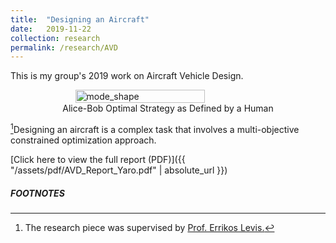 ```yaml
---
title:  "Designing an Aircraft"
date:   2019-11-22
collection: research
permalink: /research/AVD
---
```

This is my group's 2019 work on Aircraft Vehicle Design. 

<figure style="display: flex; flex-direction: column; align-items: center;">
  <img src="{{ "/assets/img/research/Sr-71.jpg" | absolute_url }}" alt="mode_shape" class="post-pic" style="width: 70%;"/>
  <figcaption style="text-align: center;">Alice-Bob Optimal Strategy as Defined by a Human</figcaption>
</figure>

[^1]Designing an aircraft is a complex task that involves a multi-objective constrained optimization approach.

[Click here to view the full report (PDF)]({{ "/assets/pdf/AVD_Report_Yaro.pdf" | absolute_url }})

##### FOOTNOTES
[^1]: The research piece was supervised by <a href="https://profiles.imperial.ac.uk/errikos.levis03"> Prof. Errikos Levis.</a>